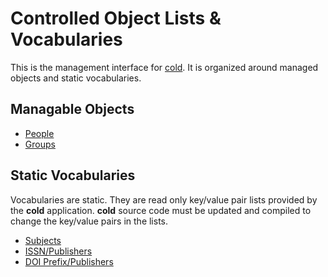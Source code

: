 Controlled Object Lists & Vocabularies
======================================

This is the management interface for [cold](readme.html). It is organized around managed objects and static vocabularies.

Managable Objects
-----------------

- [People](/app/people.html)
- [Groups](/app/groups.html)

<!--
- [Funders](/app/funders.html)
-->

Static Vocabularies
-------------------

Vocabularies are static. They are read only key/value pair lists provided by the **cold** application.  **cold** source code must be updated and compiled to change the key/value pairs in the lists.

- [Subjects](/app/subjects.html)
- [ISSN/Publishers](/app/issns.html)
- [DOI Prefix/Publishers](/app/doi-prefixes.html)



